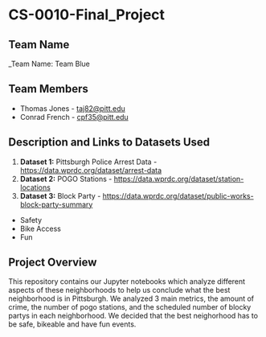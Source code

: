 # CS-0010-Final_Project

## Team Name

_Team Name: Team Blue 

## Team Members

- Thomas Jones - taj82@pitt.edu  
- Conrad French - cpf35@pitt.edu 

## Description and Links to Datasets Used

1. **Dataset 1:** Pittsburgh Police Arrest Data - https://data.wprdc.org/dataset/arrest-data  
2. **Dataset 2:** POGO Stations - https://data.wprdc.org/dataset/station-locations
3. **Dataset 3:** Block Party - https://data.wprdc.org/dataset/public-works-block-party-summary
- Safety
- Bike Access
- Fun

## Project Overview

This repository contains our Jupyter notebooks which analyze different aspects of these neighborhoods to help us conclude what the best neighborhood is in Pittsburgh. We analyzed 3 main metrics, the amount of crime, the number of pogo stations, and the scheduled number of blocky partys in each neighborhood. We decided that the best neighorhood has to be safe, bikeable and have fun events. 
